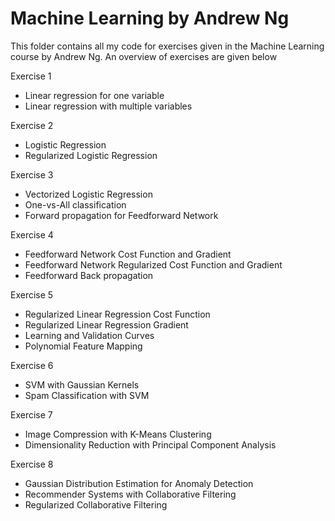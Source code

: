 # Machine Learning by Andrew Ng

This folder contains all my code for exercises given in the Machine Learning course by Andrew Ng. An overview of exercises are given below

Exercise 1
* Linear regression for one variable
* Linear regression with multiple variables

Exercise 2
* Logistic Regression
* Regularized Logistic Regression

Exercise 3
* Vectorized Logistic Regression
* One-vs-All classification
* Forward propagation for Feedforward Network 

Exercise 4
* Feedforward Network Cost Function and Gradient
* Feedforward Network Regularized Cost Function and Gradient
* Feedforward Back propagation

Exercise 5
* Regularized Linear Regression Cost Function
* Regularized Linear Regression Gradient
* Learning and Validation Curves
* Polynomial Feature Mapping

Exercise 6
* SVM with Gaussian Kernels
* Spam Classification with SVM

Exercise 7
* Image Compression with K-Means Clustering
* Dimensionality Reduction with Principal Component Analysis

Exercise 8
* Gaussian Distribution Estimation for Anomaly Detection
* Recommender Systems with Collaborative Filtering
* Regularized Collaborative Filtering
